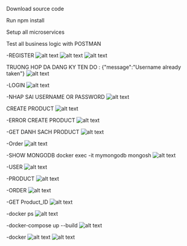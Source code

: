 Download source code

Run npm install

Setup all microservices

Test all business logic with POSTMAN

-REGISTER
![alt text](public/register.png)
![alt text](public/login.png)
![alt text](public/dashboard.png)

TRUONG HOP DA DANG KY TEN DO : {"message":"Username already taken"}
![alt text](public/register_already.png)

-LOGIN
![alt text](public/login.png)

-NHAP SAI USERNAME OR PASSWORD
![alt text](public/login_invalid.png)

CREATE PRODUCT
![alt text](public/postproducts.png)

-ERROR CREATE PRODUCT
![alt text](public/postproductserror.png)

-GET DANH SACH PRODUCT
![alt text](public/getproducts.png)


-Order
![alt text](public/order_buy.png)

-SHOW MONGODB docker exec -it mymongodb mongosh
![alt text](public/mogodb.png)

-USER
![alt text](public/mongodb_auth.png)

-PRODUCT
![alt text](public/mongodb_product.png)

-ORDER
![alt text](public/order_product.png)

-GET Product_ID
![alt text](public/getproductid.png)

-docker ps
![alt text](public/docker_ps.png)

-docker-compose up --build
![alt text](public/buil.png)

-docker
![alt text](public/dk.png)
![alt text](public/docker.png)